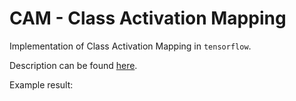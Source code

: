 # CAM - Class Activation Mapping

Implementation of Class Activation Mapping in ```tensorflow```.

Description can be found [here](https://johfischer.com/2022/01/27/class-activation-maps/).

Example result:


